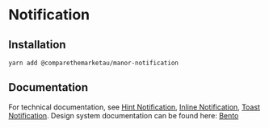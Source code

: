 # Notification

## Installation

`yarn add @comparethemarketau/manor-notification`

## Documentation

For technical documentation, see 
[Hint Notification](https://services.dev.comparethemarket.cloud/manor/?path=/docs/components-notifications-hint--hint-general-notification),
[Inline Notification](https://services.dev.comparethemarket.cloud/manor/?path=/docs/components-notifications-inline--inline-general-notification),
[Toast Notification](https://services.dev.comparethemarket.cloud/manor/?path=/docs/components-notifications-toast--toast-notification).
Design system documentation can be found here: [Bento](https://zeroheight.com/9942937b5/p/23fdc3-notifications/b/97d6bd)
